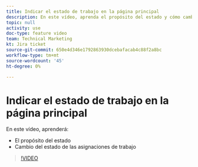 ```yaml
---
title: Indicar el estado de trabajo en la página principal
description: En este vídeo, aprenda el propósito del estado y cómo cambiar el estado de las asignaciones de trabajo.
topic: null
activity: use
doc-type: feature video
team: Technical Marketing
kt: Jira ticket
source-git-commit: 650e4d346e1792863930dcebafacab4c88f2a8bc
workflow-type: tm+mt
source-wordcount: '45'
ht-degree: 0%

---
```


# Indicar el estado de trabajo en la página principal

En este vídeo, aprenderá:

* El propósito del estado
* Cambio del estado de las asignaciones de trabajo

>[!VIDEO](https://video.tv.adobe.com/v/335101/?quality=12&learn=on)
